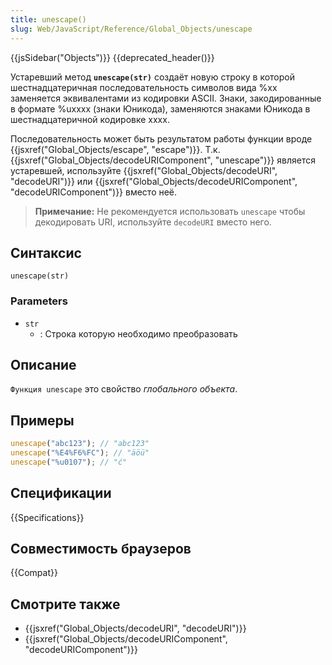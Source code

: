 ```yaml
---
title: unescape()
slug: Web/JavaScript/Reference/Global_Objects/unescape
---
```


{{jsSidebar("Objects")}} {{deprecated_header()}}

Устаревший метод **`unescape(str)`** создаёт новую строку в которой шестнадцатеричная последовательность символов вида %xx заменяется эквивалентами из кодировки ASCII. Знаки, закодированные в формате %uxxxx (знаки Юникода), заменяются знаками Юникода в шестнадцатеричной кодировке xxxx.

Последовательность может быть результатом работы функции вроде {{jsxref("Global_Objects/escape", "escape")}}. Т.к. {{jsxref("Global_Objects/decodeURIComponent", "unescape")}} является устаревшей, используйте {{jsxref("Global_Objects/decodeURI", "decodeURI")}} или {{jsxref("Global_Objects/decodeURIComponent", "decodeURIComponent")}} вместо неё.

> **Примечание:** Не рекомендуется использовать `unescape` чтобы декодировать URI, используйте `decodeURI` вместо него.

## Синтаксис

```
unescape(str)
```

### Parameters

- `str`
  - : Строка которую необходимо преобразовать

## Описание

`Функция unescape` это свойство _глобального объекта_.

## Примеры

```js
unescape("abc123"); // "abc123"
unescape("%E4%F6%FC"); // "äöü"
unescape("%u0107"); // "ć"
```

## Спецификации

{{Specifications}}

## Совместимость браузеров

{{Compat}}

## Смотрите также

- {{jsxref("Global_Objects/decodeURI", "decodeURI")}}
- {{jsxref("Global_Objects/decodeURIComponent", "decodeURIComponent")}}
